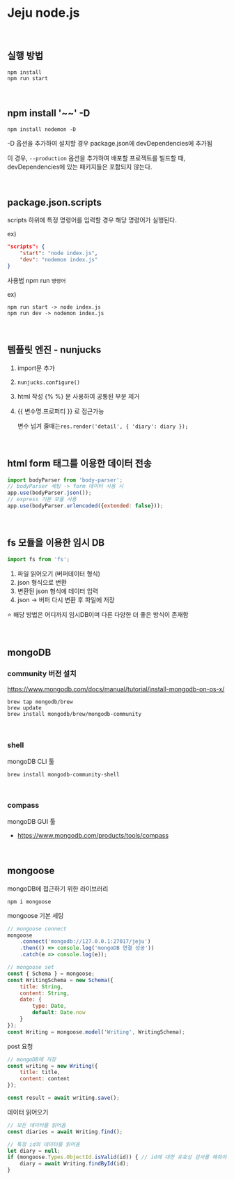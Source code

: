 # Jeju node.js

<br />

## 실행 방법

```
npm install
npm run start
```

<br />

## npm install '~~' -D

```npm install nodemon -D```

-D 옵션을 추가하여 설치할 경우 package.json에 devDependencies에 추가됨

이 경우, `--production` 옵션을 추가하여 배포할 프로젝트를 빌드할 때, devDependencies에 있는 패키지들은 포함되지 않는다.

<br />

## package.json.scripts

scripts 하위에 특정 명령어를 입력할 경우 해당 명령어가 실행된다.

ex)
```json
"scripts": {
    "start": "node index.js",
    "dev": "nodemon index.js"
}
```

사용법 npm run `명령어`

ex)
```
npm run start -> node index.js
npm run dev -> nodemon index.js
```

<br />

## 템플릿 엔진 - nunjucks

1. import문 추가

2. `nunjucks.configure()`

3. html 작성 {% %} 문 사용하여 공통된 부분 제거

4. {{ 변수명.프로퍼티 }} 로 접근가능

    변수 넘겨 줄때는`res.render('detail', { 'diary': diary });`

<br />

## html form 태그를 이용한 데이터 전송

```javascript
import bodyParser from 'body-parser';
// bodyParser 세팅 -> form 데이터 사용 시
app.use(bodyParser.json());
// express 기본 모듈 사용
app.use(bodyParser.urlencoded({extended: false})); 
```

<br />

## fs 모듈을 이용한 임시 DB

```javascript
import fs from 'fs';
```

1. 파일 읽어오기 (버퍼데이터 형식)
2. json 형식으로 변환
3. 변환된 json 형식에 데이터 입력
4. json -> 버퍼 다시 변환 후 파일에 저장

⭐️ 해당 방법은 어디까지 임시DB이며 다른 다양한 더 좋은 방식이 존재함

<br />

## mongoDB

### community 버전 설치
https://www.mongodb.com/docs/manual/tutorial/install-mongodb-on-os-x/

```
brew tap mongodb/brew
brew update
brew install mongodb/brew/mongodb-community
```

<br />

### shell

mongoDB CLI 툴

```
brew install mongodb-community-shell

```

<br />

### compass

mongoDB GUI 툴

- https://www.mongodb.com/products/tools/compass

<br />

## mongoose

mongoDB에 접근하기 위한 라이브러리

```
npm i mongoose
```

mongoose 기본 세팅

```javascript
// mongoose connect
mongoose
    .connect('mongodb://127.0.0.1:27017/jeju')
    .then(() => console.log('mongoDB 연결 성공'))
    .catch(e => console.log(e));

// mongoose set
const { Schema } = mongoose;
const WritingSchema = new Schema({
    title: String,
    content: String,
    date: {
        type: Date,
        default: Date.now
    }
});
const Writing = mongoose.model('Writing', WritingSchema);
```

post 요청

```javascript
// mongoDB에 저장
const writing = new Writing({
    title: title,
    content: content
});

const result = await writing.save();
```

데이터 읽어오기
```javascript
// 모든 데이터를 읽어옴
const diaries = await Writing.find();

// 특정 id의 데이터를 읽어옴
let diary = null;
if (mongoose.Types.ObjectId.isValid(id)) { // id에 대한 유효성 검사를 해줘야함.
    diary = await Writing.findById(id);
}
```

<br />

